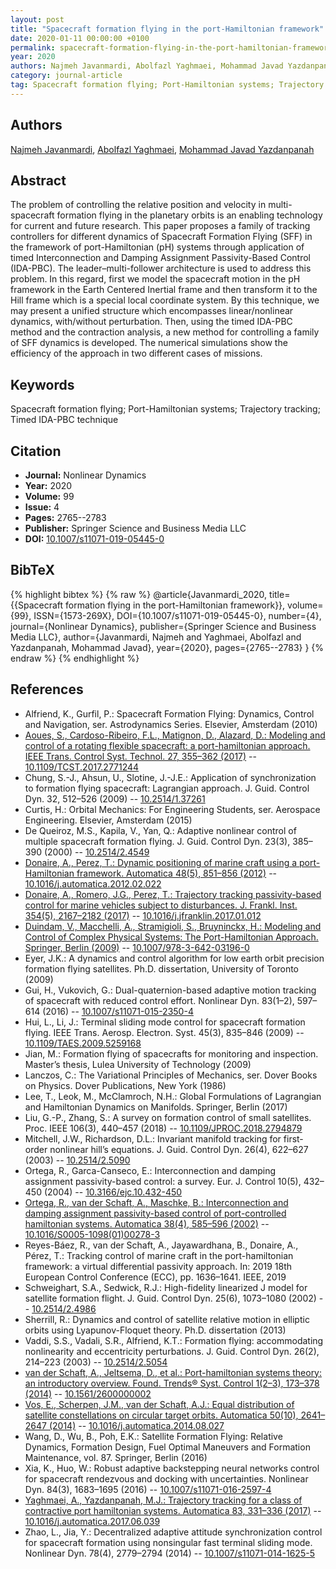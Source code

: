 ```yaml
---
layout: post
title: "Spacecraft formation flying in the port-Hamiltonian framework"
date: 2020-01-11 00:00:00 +0100
permalink: spacecraft-formation-flying-in-the-port-hamiltonian-framework
year: 2020
authors: Najmeh Javanmardi, Abolfazl Yaghmaei, Mohammad Javad Yazdanpanah
category: journal-article
tag: Spacecraft formation flying; Port-Hamiltonian systems; Trajectory tracking; Timed IDA-PBC technique
---
```

 
## Authors
[Najmeh Javanmardi](authors/najmeh-javanmardi), [Abolfazl Yaghmaei](authors/abolfazl-yaghmaei), [Mohammad Javad Yazdanpanah](authors/mohammad-javad-yazdanpanah)
 
## Abstract
The problem of controlling the relative position and velocity in multi-spacecraft formation flying in the planetary orbits is an enabling technology for current and future research. This paper proposes a family of tracking controllers for different dynamics of Spacecraft Formation Flying (SFF) in the framework of port-Hamiltonian (pH) systems through application of timed Interconnection and Damping Assignment Passivity-Based Control (IDA-PBC). The leader–multi-follower architecture is used to address this problem. In this regard, first we model the spacecraft motion in the pH framework in the Earth Centered Inertial frame and then transform it to the Hill frame which is a special local coordinate system. By this technique, we may present a unified structure which encompasses linear/nonlinear dynamics, with/without perturbation. Then, using the timed IDA-PBC method and the contraction analysis, a new method for controlling a family of SFF dynamics is developed. The numerical simulations show the efficiency of the approach in two different cases of missions.
 
## Keywords
Spacecraft formation flying; Port-Hamiltonian systems; Trajectory tracking; Timed IDA-PBC technique
 
## Citation
- **Journal:** Nonlinear Dynamics
- **Year:** 2020
- **Volume:** 99
- **Issue:** 4
- **Pages:** 2765--2783
- **Publisher:** Springer Science and Business Media LLC
- **DOI:** [10.1007/s11071-019-05445-0](https://doi.org/10.1007/s11071-019-05445-0)
 
## BibTeX
{% highlight bibtex %}
{% raw %}
@article{Javanmardi_2020,
  title={{Spacecraft formation flying in the port-Hamiltonian framework}},
  volume={99},
  ISSN={1573-269X},
  DOI={10.1007/s11071-019-05445-0},
  number={4},
  journal={Nonlinear Dynamics},
  publisher={Springer Science and Business Media LLC},
  author={Javanmardi, Najmeh and Yaghmaei, Abolfazl and Yazdanpanah, Mohammad Javad},
  year={2020},
  pages={2765--2783}
}
{% endraw %}
{% endhighlight %}
 
## References
- Alfriend, K., Gurfil, P.: Spacecraft Formation Flying: Dynamics, Control and Navigation, ser. Astrodynamics Series. Elsevier, Amsterdam (2010)
- [Aoues, S., Cardoso-Ribeiro, F.L., Matignon, D., Alazard, D.: Modeling and control of a rotating flexible spacecraft: a port-hamiltonian approach. IEEE Trans. Control Syst. Technol. 27, 355–362 (2017)](modeling-and-control-of-a-rotating-flexible-spacecraft-a-port-hamiltonian-approach) -- [10.1109/TCST.2017.2771244](https://doi.org/10.1109/TCST.2017.2771244)
- Chung, S.-J., Ahsun, U., Slotine, J.-J.E.: Application of synchronization to formation flying spacecraft: Lagrangian approach. J. Guid. Control Dyn. 32, 512–526 (2009) -- [10.2514/1.37261](https://doi.org/10.2514/1.37261)
- Curtis, H.: Orbital Mechanics: For Engineering Students, ser. Aerospace Engineering. Elsevier, Amsterdam (2015)
- De Queiroz, M.S., Kapila, V., Yan, Q.: Adaptive nonlinear control of multiple spacecraft formation flying. J. Guid. Control Dyn. 23(3), 385–390 (2000) -- [10.2514/2.4549](https://doi.org/10.2514/2.4549)
- [Donaire, A., Perez, T.: Dynamic positioning of marine craft using a port-Hamiltonian framework. Automatica 48(5), 851–856 (2012)](dynamic-positioning-of-marine-craft-using-a-port-hamiltonian-framework) -- [10.1016/j.automatica.2012.02.022](https://doi.org/10.1016/j.automatica.2012.02.022)
- [Donaire, A., Romero, J.G., Perez, T.: Trajectory tracking passivity-based control for marine vehicles subject to disturbances. J. Frankl. Inst. 354(5), 2167–2182 (2017)](trajectory-tracking-passivity-based-control-for-marine-vehicles-subject-to-disturbances) -- [10.1016/j.jfranklin.2017.01.012](https://doi.org/10.1016/j.jfranklin.2017.01.012)
- [Duindam, V., Macchelli, A., Stramigioli, S., Bruyninckx, H.: Modeling and Control of Complex Physical Systems: The Port-Hamiltonian Approach. Springer, Berlin (2009)](modeling-and-control-of-complex-physical-systems) -- [10.1007/978-3-642-03196-0](https://doi.org/10.1007/978-3-642-03196-0)
- Eyer, J.K.: A dynamics and control algorithm for low earth orbit precision formation flying satellites. Ph.D. dissertation, University of Toronto (2009)
- Gui, H., Vukovich, G.: Dual-quaternion-based adaptive motion tracking of spacecraft with reduced control effort. Nonlinear Dyn. 83(1–2), 597–614 (2016) -- [10.1007/s11071-015-2350-4](https://doi.org/10.1007/s11071-015-2350-4)
- Hui, L., Li, J.: Terminal sliding mode control for spacecraft formation flying. IEEE Trans. Aerosp. Electron. Syst. 45(3), 835–846 (2009) -- [10.1109/TAES.2009.5259168](https://doi.org/10.1109/TAES.2009.5259168)
- Jian, M.: Formation flying of spacecrafts for monitoring and inspection. Master’s thesis, Lulea University of Technology (2009)
- Lanczos, C.: The Variational Principles of Mechanics, ser. Dover Books on Physics. Dover Publications, New York (1986)
- Lee, T., Leok, M., McClamroch, N.H.: Global Formulations of Lagrangian and Hamiltonian Dynamics on Manifolds. Springer, Berlin (2017)
- Liu, G.-P., Zhang, S.: A survey on formation control of small satellites. Proc. IEEE 106(3), 440–457 (2018) -- [10.1109/JPROC.2018.2794879](https://doi.org/10.1109/JPROC.2018.2794879)
- Mitchell, J.W., Richardson, D.L.: Invariant manifold tracking for first-order nonlinear hill’s equations. J. Guid. Control Dyn. 26(4), 622–627 (2003) -- [10.2514/2.5090](https://doi.org/10.2514/2.5090)
- Ortega, R., Garca-Canseco, E.: Interconnection and damping assignment passivity-based control: a survey. Eur. J. Control 10(5), 432–450 (2004) -- [10.3166/ejc.10.432-450](https://doi.org/10.3166/ejc.10.432-450)
- [Ortega, R., van der Schaft, A., Maschke, B.: Interconnection and damping assignment passivity-based control of port-controlled hamiltonian systems. Automatica 38(4), 585–596 (2002)](interconnection-and-damping-assignment-passivity-based-control-of-port-controlled-hamiltonian-systems) -- [10.1016/S0005-1098(01)00278-3](https://doi.org/10.1016/S0005-1098(01)00278-3)
- Reyes-Báez, R., van der Schaft, A., Jayawardhana, B., Donaire, A., Pérez, T.: Tracking control of marine craft in the port-hamiltonian framework: a virtual differential passivity approach. In: 2019 18th European Control Conference (ECC), pp. 1636–1641. IEEE, 2019
- Schweighart, S.A., Sedwick, R.J.: High-fidelity linearized J model for satellite formation flight. J. Guid. Control Dyn. 25(6), 1073–1080 (2002) -- [10.2514/2.4986](https://doi.org/10.2514/2.4986)
- Sherrill, R.: Dynamics and control of satellite relative motion in elliptic orbits using Lyapunov-Floquet theory. Ph.D. dissertation (2013)
- Vaddi, S.S., Vadali, S.R., Alfriend, K.T.: Formation flying: accommodating nonlinearity and eccentricity perturbations. J. Guid. Control Dyn. 26(2), 214–223 (2003) -- [10.2514/2.5054](https://doi.org/10.2514/2.5054)
- [van der Schaft, A., Jeltsema, D., et al.: Port-hamiltonian systems theory: an introductory overview. Found. Trends® Syst. Control 1(2–3), 173–378 (2014)](port-hamiltonian-systems-theory-an-introductory-overview-journal) -- [10.1561/2600000002](https://doi.org/10.1561/2600000002)
- [Vos, E., Scherpen, J.M., van der Schaft, A.J.: Equal distribution of satellite constellations on circular target orbits. Automatica 50(10), 2641–2647 (2014)](equal-distribution-of-satellite-constellations-on-circular-target-orbits) -- [10.1016/j.automatica.2014.08.027](https://doi.org/10.1016/j.automatica.2014.08.027)
- Wang, D., Wu, B., Poh, E.K.: Satellite Formation Flying: Relative Dynamics, Formation Design, Fuel Optimal Maneuvers and Formation Maintenance, vol. 87. Springer, Berlin (2016)
- Xia, K., Huo, W.: Robust adaptive backstepping neural networks control for spacecraft rendezvous and docking with uncertainties. Nonlinear Dyn. 84(3), 1683–1695 (2016) -- [10.1007/s11071-016-2597-4](https://doi.org/10.1007/s11071-016-2597-4)
- [Yaghmaei, A., Yazdanpanah, M.J.: Trajectory tracking for a class of contractive port hamiltonian systems. Automatica 83, 331–336 (2017)](trajectory-tracking-for-a-class-of-contractive-port-hamiltonian-systems) -- [10.1016/j.automatica.2017.06.039](https://doi.org/10.1016/j.automatica.2017.06.039)
- Zhao, L., Jia, Y.: Decentralized adaptive attitude synchronization control for spacecraft formation using nonsingular fast terminal sliding mode. Nonlinear Dyn. 78(4), 2779–2794 (2014) -- [10.1007/s11071-014-1625-5](https://doi.org/10.1007/s11071-014-1625-5)

